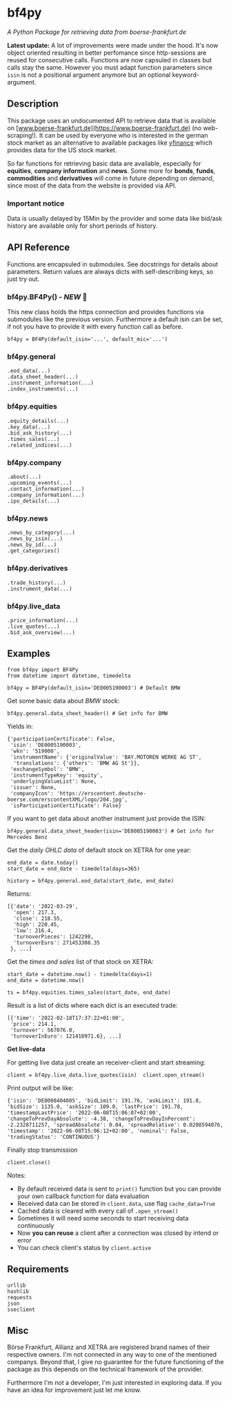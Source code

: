 # bf4py
*A Python Package for retrieving data from boerse-frankfurt.de*

**Latest update:** A lot of improvements were made under the hood. It's now object oriented resulting in better perfomance since http-sessions are reused for consecutive calls. Functions are now capsuled in classes but calls stay the same. However you must adapt function parameters since `isin` is not a positional argument anymore but an optional keyword-argument.

## Description

This package uses an undocumented API to retrieve data that is available on [www.boerse-frankfurt.de](https://www.boerse-frankfurt.de) (no web-scraping!). It can be used by everyone who is interested in the german stock market as an alternative to available packages like [yfinance](https://github.com/ranaroussi/yfinance) which provides data for the US stock market.

So far functions for retrieving basic data are available, especially for **equities**, **company information** and **news**. Some more for **bonds**, **funds**, **commodities** and **derivatives** will come in future depending on demand, since most of the data from the website is provided via API.

### Important notice
Data is usually delayed by 15Min by the provider and some data like bid/ask history are available only for short periods of history.

## API Reference

Functions are encapsuled in submodules. See docstrings for details about parameters. Return values are always dicts with self-describing keys, so just try out.

### bf4py.BF4Py() - *NEW* :rotating_light:
This new class holds the https connection and provides functions via submodules like the previous version. Furthermore a default isin can be set, if not you have to provide it with every function call as before.

	bf4py = BF4Py(default_isin='...', default_mic='...')


### bf4py.general

	.eod_data(...)
	.data_sheet_header(...)
	.instrument_information(...)
	.index_instruments(...)

### bf4py.equities

	.equity_details(...)
	.key_data(...)
	.bid_ask_history(...)
	.times_sales(...)
	.related_indices(...)
	
### bf4py.company

	.about(...)
	.upcoming_events(...)
	.contact_information(...)
	.company_information(...)
	.ipo_details(...)

### bf4py.news

	.news_by_category(...)
	.news_by_isin(...)
	.news_by_id(...)
	.get_categories()

### bf4py.derivatives

	.trade_history(...)
	.instrument_data(...)
	
### bf4py.live_data 
	.price_information(...)
	.live_quotes(...)
	.bid_ask_overview(...)

## Examples

	from bf4py import BF4Py
	from datetime import datetime, timedelta
	
	bf4py = BF4Py(default_isin='DE0005190003') # Default BMW

Get some basic data about *BMW* stock:

	bf4py.general.data_sheet_header() # Get info for BMW

Yields in:

	{'participationCertificate': False,
	 'isin': 'DE0005190003',
	 'wkn': '519000',
	 'instrumentName': {'originalValue': 'BAY.MOTOREN WERKE AG ST',
	  'translations': {'others': 'BMW AG St'}},
	 'exchangeSymbol': 'BMW',
	 'instrumentTypeKey': 'equity',
	 'underlyingValueList': None,
	 'issuer': None,
	 'companyIcon': 'https://erscontent.deutsche-boerse.com/erscontentXML/logo/204.jpg',
	 'isParticipationCertificate': False}

If you want to get data about another instrument just provide the ISIN:


	bf4py.general.data_sheet_header(isin='DE0005190003') # Get info for Mercedes Benz

Get the *daily OHLC data* of default stock on XETRA for one year:
	
	end_date = date.today()
	start_date = end_date - timedelta(days=365)
	
	history = bf4py.general.eod_data(start_date, end_date)
	
Returns:
	
	[{'date': '2022-03-29',
	  'open': 217.3,
	  'close': 218.55,
	  'high': 220.45,
	  'low': 216.4,
	  'turnoverPieces': 1242298,
	  'turnoverEuro': 271453308.35
	 }, ...]

Get the *times and sales* list of that stock on XETRA:
	
	start_date = datetime.now() - timedelta(days=1)
	end_date = datetime.now()
	
	ts = bf4py.equities.times_sales(start_date, end_date)

Result is a list of dicts where each dict is an executed trade:

	[{'time': '2022-02-18T17:37:22+01:00',
	 'price': 214.1,
	 'turnover': 567076.0,
	 'turnoverInEuro': 121410971.6}, ...]

**Get live-data**

For getting live data just create an receiver-client and start streaming:
	
	client = bf4py.live_data.live_quotes(isin) 	client.open_stream()

Print output will be like:

	{'isin': 'DE0008404005', 'bidLimit': 191.76, 'askLimit': 191.8, 'bidSize': 1135.0, 'askSize': 109.0, 'lastPrice': 191.78, 'timestampLastPrice': '2022-06-08T15:06:07+02:00', 'changeToPrevDayAbsolute': -4.38, 'changeToPrevDayInPercent': -2.2328711257, 'spreadAbsolute': 0.04, 'spreadRelative': 0.0208594076, 'timestamp': '2022-06-08T15:06:12+02:00', 'nominal': False, 'tradingStatus': 'CONTINUOUS'}

Finally stop transmission

	client.close()

Notes:

 - By default received data is sent to `print()` function but you can provide your own callback function for data evaluation
 - Received data can be stored in `client.data`, use flag `cache_data=True`
 - Cached data is cleared with every call of `.open_stream()`
 - Sometimes it will need some seconds to start receiving data continuously
 - Now **you can reuse** a client after a connection was closed by intend or error
 - You can check client's status by `client.active`


## Requirements

 	urllib
 	hashlib
  	requests
  	json
  	sseclient


## Misc
Börse Frankfurt, Allianz and XETRA are registered brand names of their respective owners. I'm not connected in any way to one of the mentioned companys. Beyond that, I give no guarantee for the future functioning of the package as this depends on the technical framework of the provider.

Furthermore I'm not a developer, I'm just interested in exploring data. If you have an idea for improvement just let me know.
